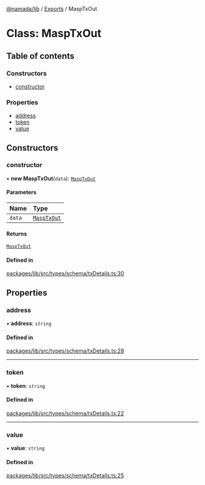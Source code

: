 [@namada/lib](../README.md) / [Exports](../modules.md) / MaspTxOut

# Class: MaspTxOut

## Table of contents

### Constructors

- [constructor](MaspTxOut.md#constructor)

### Properties

- [address](MaspTxOut.md#address)
- [token](MaspTxOut.md#token)
- [value](MaspTxOut.md#value)

## Constructors

### constructor

• **new MaspTxOut**(`data`): [`MaspTxOut`](MaspTxOut.md)

#### Parameters

| Name | Type |
| :------ | :------ |
| `data` | [`MaspTxOut`](MaspTxOut.md) |

#### Returns

[`MaspTxOut`](MaspTxOut.md)

#### Defined in

[packages/lib/src/types/schema/txDetails.ts:30](https://github.com/namada-net/namada-sdkjs/blob/e660aeaf8f96102ae1112a841a7e46dc805fa394/packages/lib/src/types/schema/txDetails.ts#L30)

## Properties

### address

• **address**: `string`

#### Defined in

[packages/lib/src/types/schema/txDetails.ts:28](https://github.com/namada-net/namada-sdkjs/blob/e660aeaf8f96102ae1112a841a7e46dc805fa394/packages/lib/src/types/schema/txDetails.ts#L28)

___

### token

• **token**: `string`

#### Defined in

[packages/lib/src/types/schema/txDetails.ts:22](https://github.com/namada-net/namada-sdkjs/blob/e660aeaf8f96102ae1112a841a7e46dc805fa394/packages/lib/src/types/schema/txDetails.ts#L22)

___

### value

• **value**: `string`

#### Defined in

[packages/lib/src/types/schema/txDetails.ts:25](https://github.com/namada-net/namada-sdkjs/blob/e660aeaf8f96102ae1112a841a7e46dc805fa394/packages/lib/src/types/schema/txDetails.ts#L25)
